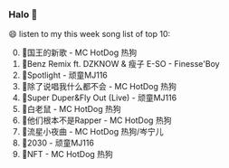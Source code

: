 

### Halo 👋

😄 listen to my this week song list of top 10:

0. 🌈国王的新歌 - MC HotDog 热狗
1. 🌈Benz Remix ft. DZKNOW & 瘦子 E-SO - Finesse'Boy
2. 🌈Spotlight - 顽童MJ116
3. 🌈除了说唱我什么都不会 - MC HotDog 热狗
4. 🌈Super Duper&Fly Out (Live) - 顽童MJ116
5. 🌈白老鼠 - MC HotDog 热狗
6. 🌈他们根本不是Rapper - MC HotDog 热狗
7. 🌈流星小夜曲 - MC HotDog 热狗/岑宁儿
8. 🌈2030 - 顽童MJ116
9. 🌈NFT - MC HotDog 热狗

